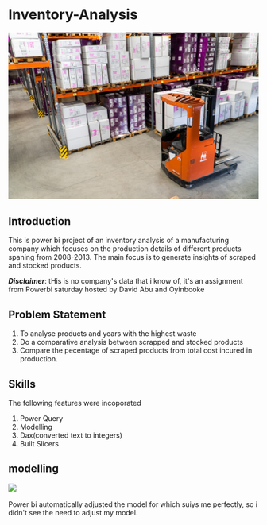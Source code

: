 # Inventory-Analysis

![](Manufacturer.jpg)
## Introduction
This is power bi project of an inventory analysis of a manufacturing company which focuses on the production details of different products spaning from 2008-2013. The main focus is to generate insights of scraped and stocked products.

**_Disclaimer_**: tHis is no company's data that i know of, it's an assignment from Powerbi saturday hosted by David Abu and Oyinbooke

## Problem Statement
1. To analyse products and years with the highest waste
2. Do a comparative analysis between scrapped and stocked products
3. Compare the pecentage of scraped products from total cost incured in production.

## Skills
The following features were incoporated
1. Power Query
2. Modelling
3. Dax(converted text to integers)
4. Built Slicers

## modelling
![](https://app.powerbi.com/groups/me/reports/d7e5323e-8b1d-486d-9ec2-6b5eafacf059/ReportSection7ef3db98a987793c4deb?experience=power-bi&clientSideAuth=0)

Power bi automatically adjusted the model for which suiys me perfectly, so i didn't see the need to adjust my model.

